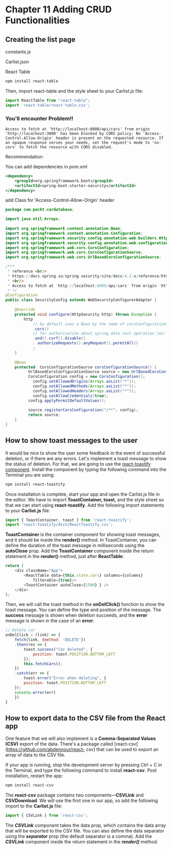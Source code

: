 # Chapter 11 Adding CRUD Functionalities

## Creating the list page

constants.js

Carlist.json

React Table

```bash
npm install react-table
```

Then, import react-table and the style sheet to your Carlist.js file:

```js
import ReactTable from "react-table";
import 'react-table/react-table.css';
```
### You'll encounter Problem!!

```
Access to fetch at 'http://localhost:8080/api/cars' from origin 'http://localhost:3000' has been blocked by CORS policy: No 'Access-Control-Allow-Origin' header is present on the requested resource. If an opaque response serves your needs, set the request's mode to 'no-cors' to fetch the resource with CORS disabled.
```

Recommendation:

You can add dependencies in pom.xml 

```xml
<dependency>
	<groupId>org.springframework.boot</groupId>
	<artifactId>spring-boot-starter-security</artifactId>
</dependency>
```

add Class for 'Access-Control-Allow-Origin' header

```java
package com.packt.cardatabase;

import java.util.Arrays;
 
import org.springframework.context.annotation.Bean;
import org.springframework.context.annotation.Configuration;
import org.springframework.security.config.annotation.web.builders.HttpSecurity;
import org.springframework.security.config.annotation.web.configuration.WebSecurityConfigurerAdapter;
import org.springframework.web.cors.CorsConfiguration;
import org.springframework.web.cors.CorsConfigurationSource;
import org.springframework.web.cors.UrlBasedCorsConfigurationSource;

/***
 * reference <br/>
 * https://docs.spring.io/spring-security/site/docs/4.2.x/reference/html/cors.html
 * <br/>
 * Access to fetch at 'http://localhost:8080/api/cars' from origin 'http://localhost:3000' has been blocked by CORS policy: No 'Access-Control-Allow-Origin' header is present on the requested resource. If an opaque response serves your needs, set the request's mode to 'no-cors' to fetch the resource with CORS disabled.
 * */
@Configuration
public class SecurityConfig extends WebSecurityConfigurerAdapter {
	
	@Override
	protected void configure(HttpSecurity http) throws Exception {
		http
			// by default uses a Bean by the name of corsConfigurationSource
			.cors()
			// for authorization about spring data rest operation (ex: PUT / PATCH , DELETE) If you remove it , you wold encounter  that http status code is 403 "error": "Forbidden" .
			.and().csrf().disable()
			. authorizeRequests().anyRequest().permitAll()
			;
	}
	
	@Bean
	protected  CorsConfigurationSource corsConfigurationSource() {
	      UrlBasedCorsConfigurationSource source = new UrlBasedCorsConfigurationSource();
	      CorsConfiguration config = new CorsConfiguration();
			config.setAllowedOrigins(Arrays.asList("*"));
			config.setAllowedMethods(Arrays.asList("*"));
			config.setAllowedHeaders(Arrays.asList("*"));
			config.setAllowCredentials(true);
	      config.applyPermitDefaultValues();
	      
	      source.registerCorsConfiguration("/**", config);
	      return source;
	}	
}
```

## How to show toast messages to the user

It would be nice to show the user some feedback in the event of successful deletion, or if there are any errors. Let's implement a toast message to show the status of deletion. For that, we are going to use the [react-toastify component](https://github.com/fkhadra/react-toastify). Install the component by typing the following command into the Terminal you are using:

```bash
npm install react-toastify
```

Once installation is complete, start your app and open the Carlist.js file in the editor.
We have to import **ToastContainer, toast**, and the style sheet so that we can start using
**react-toastify**. Add the following import statements to your **Carlist.js** file:

```js
import { ToastContainer, toast } from 'react-toastify';
import 'react-toastify/dist/ReactToastify.css';
```

**ToastContainer** is the container component for showing toast messages, and it should be inside the **render()** method. In ToastContainer, you can define the duration of the toast message in milliseconds using the **autoClose** prop. Add the **ToastContainer** component inside the return statement in the **render()** method, just after **ReactTable**:

```js
return (
    <div className="App">
        <ReactTable data={this.state.cars} columns={columns}
            filterable={true}/>
        <ToastContainer autoClose={1500} } />
    </div>
);
```

Then, we will call the toast method in the **onDelClick()** function to show the toast message. You can define the type and position of the message. The **success** message is shown when deletion succeeds, and the **error** message is shown in the case of an **error**:

```js
// Delete car
onDelClick = (link) => {
    fetch(link, {method: 'DELETE'})
    .then(res => {
        toast.success("Car deleted", {
            position: toast.POSITION.BOTTOM_LEFT
        });
        this.fetchCars();
    })
    .catch(err => {
        toast.error("Error when deleting", {
        position: toast.POSITION.BOTTOM_LEFT
    });
    console.error(err)
    })
}
```

## How to export data to the CSV file from the React app

One feature that we will also implement is a **Comma-Separated Values (CSV)** export of the data. There's a package called [react-csv](https://github.com/abdennour/react- csv) that can be used to export an array of data to the CSV file.

If your app is running, stop the development server by pressing Ctrl + C in the Terminal, and type the following command to install **react-csv**. Post installation, restart the app:

```bash
npm install react-csv
```

The **react-csv** package contains two components—**CSVLink** and **CSVDownload**. We will use the first one in our app, so add the following import to the **Carlist.js** file:

```js
import { CSVLink } from 'react-csv';
```

The ***CSVLink*** component takes the data prop, which contains the data array that will be exported to the CSV file. You can also define the data separator using the ***separator*** prop (the default separator is a comma). Add the ***CSVLink*** component inside the return statement in the ***render()*** method.